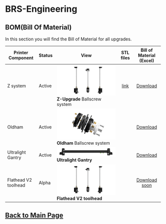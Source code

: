 
# BRS-Engineering  
## BOM(Bill Of Material)

In this section you will find the Bill of Material for all upgrades. 

Printer Component|Status|View|STL files|Bill of Material (Excel)
-----------------|------|-----------------------------------| :----: |  :---------------:
Z system|Active|![alt text](/image/Complete.PNG)<br> **Z-Upgrade** Ballscrew system|[link](https://www.thingiverse.com/thing:4978199)|[Download](/bom/BOM_ZU_160-165-166.xlsx)  
Oldham|Active|![alt text](/image/oldham.png)<br> **Oldham** Ballscrew system||[Download](/bom/BOM_RINGS-22.pdf)  
Ultralight Gantry|Active|![alt text](/image/gantry2.png)<br> **Ultralight Gantry** ||[Download](/bom/BOM.xlsx)  
Flathead V2 toolhead|Alpha|![alt text](/image/Complete.png)<br> **Flathead V2 toolhead** ||[Download soon]() 

## [Back to Main Page](/readme.md)
